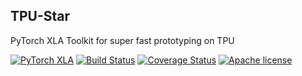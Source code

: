 ## TPU-Star 
PyTorch XLA Toolkit for super fast prototyping on TPU

[![PyTorch XLA](https://img.shields.io/badge/TPU-PyTorch/XLA-darkgreen.svg)](https://github.com/pytorch/xla)
[![Build Status](https://api.travis-ci.com/shonenkov/TPU-Star.svg)](https://travis-ci.com/shonenkov/TPU-Star)
[![Coverage Status](https://codecov.io/gh/shonenkov/TPU-Star/branch/master/graphs/badge.svg)](https://codecov.io/gh/shonenkov/TPU-Star)
[![Apache license](https://img.shields.io/badge/License-Apache-blue.svg)](https://www.apache.org/licenses/LICENSE-2.0)
